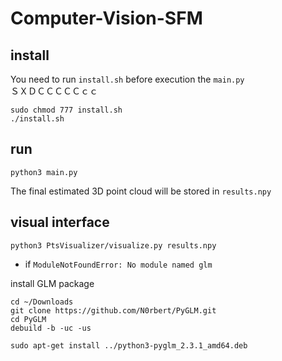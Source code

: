 # Computer-Vision-SFM

## install
You need to run `install.sh` before execution the `main.py`      
ＳＸＤＣＣＣＣＣｃｃ　
```bash=1
sudo chmod 777 install.sh
./install.sh
```

## run
```bash=1
python3 main.py
```
The final estimated 3D point cloud will be stored in `results.npy`

## visual interface
```bash=1
python3 PtsVisualizer/visualize.py results.npy
```
- if `ModuleNotFoundError: No module named glm`

install GLM package
```bash=1
cd ~/Downloads
git clone https://github.com/N0rbert/PyGLM.git
cd PyGLM
debuild -b -uc -us

sudo apt-get install ../python3-pyglm_2.3.1_amd64.deb
```
